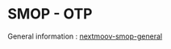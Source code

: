 # SMOP - OTP

General information : [nextmoov-smop-general](https://github.com/nextmoov/nextmoov-smop-general)